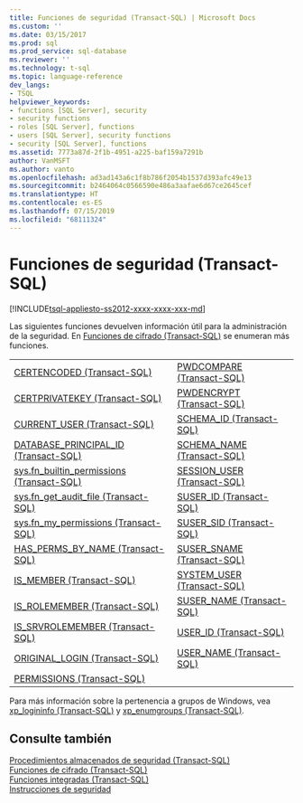 ```yaml
---
title: Funciones de seguridad (Transact-SQL) | Microsoft Docs
ms.custom: ''
ms.date: 03/15/2017
ms.prod: sql
ms.prod_service: sql-database
ms.reviewer: ''
ms.technology: t-sql
ms.topic: language-reference
dev_langs:
- TSQL
helpviewer_keywords:
- functions [SQL Server], security
- security functions
- roles [SQL Server], functions
- users [SQL Server], security functions
- security [SQL Server], functions
ms.assetid: 7773a87d-2f1b-4951-a225-baf159a7291b
author: VanMSFT
ms.author: vanto
ms.openlocfilehash: ad3ad143a6c1f8b786f2054b1537d393afc49e13
ms.sourcegitcommit: b2464064c0566590e486a3aafae6d67ce2645cef
ms.translationtype: HT
ms.contentlocale: es-ES
ms.lasthandoff: 07/15/2019
ms.locfileid: "68111324"
---
```

# <a name="security-functions-transact-sql"></a>Funciones de seguridad (Transact-SQL)
[!INCLUDE[tsql-appliesto-ss2012-xxxx-xxxx-xxx-md](../../includes/tsql-appliesto-ss2012-xxxx-xxxx-xxx-md.md)]

  Las siguientes funciones devuelven información útil para la administración de la seguridad. En [Funciones de cifrado &#40;Transact-SQL&#41;](../../t-sql/functions/cryptographic-functions-transact-sql.md) se enumeran más funciones.  
  
|||  
|-|-|  
|[CERTENCODED &#40;Transact-SQL&#41;](../../t-sql/functions/certencoded-transact-sql.md)|[PWDCOMPARE &#40;Transact-SQL&#41;](../../t-sql/functions/pwdcompare-transact-sql.md)|  
|[CERTPRIVATEKEY &#40;Transact-SQL&#41;](../../t-sql/functions/certprivatekey-transact-sql.md)|[PWDENCRYPT &#40;Transact-SQL&#41;](../../t-sql/functions/pwdencrypt-transact-sql.md)|  
|[CURRENT_USER &#40;Transact-SQL&#41;](../../t-sql/functions/current-user-transact-sql.md)|[SCHEMA_ID &#40;Transact-SQL&#41;](../../t-sql/functions/schema-id-transact-sql.md)|  
|[DATABASE_PRINCIPAL_ID &#40;Transact-SQL&#41;](../../t-sql/functions/database-principal-id-transact-sql.md)|[SCHEMA_NAME &#40;Transact-SQL&#41;](../../t-sql/functions/schema-name-transact-sql.md)|  
|[sys.fn_builtin_permissions &#40;Transact-SQL&#41;](../../relational-databases/system-functions/sys-fn-builtin-permissions-transact-sql.md)|[SESSION_USER &#40;Transact-SQL&#41;](../../t-sql/functions/session-user-transact-sql.md)|  
|[sys.fn_get_audit_file &#40;Transact-SQL&#41;](../../relational-databases/system-functions/sys-fn-get-audit-file-transact-sql.md)|[SUSER_ID &#40;Transact-SQL&#41;](../../t-sql/functions/suser-id-transact-sql.md)|  
|[sys.fn_my_permissions &#40;Transact-SQL&#41;](../../relational-databases/system-functions/sys-fn-my-permissions-transact-sql.md)|[SUSER_SID &#40;Transact-SQL&#41;](../../t-sql/functions/suser-sid-transact-sql.md)|  
|[HAS_PERMS_BY_NAME &#40;Transact-SQL&#41;](../../t-sql/functions/has-perms-by-name-transact-sql.md)|[SUSER_SNAME &#40;Transact-SQL&#41;](../../t-sql/functions/suser-sname-transact-sql.md)|  
|[IS_MEMBER &#40;Transact-SQL&#41;](../../t-sql/functions/is-member-transact-sql.md)|[SYSTEM_USER &#40;Transact-SQL&#41;](../../t-sql/functions/system-user-transact-sql.md)|  
|[IS_ROLEMEMBER &#40;Transact-SQL&#41;](../../t-sql/functions/is-rolemember-transact-sql.md)|[SUSER_NAME &#40;Transact-SQL&#41;](../../t-sql/functions/suser-name-transact-sql.md)|  
|[IS_SRVROLEMEMBER &#40;Transact-SQL&#41;](../../t-sql/functions/is-srvrolemember-transact-sql.md)|[USER_ID &#40;Transact-SQL&#41;](../../t-sql/functions/user-id-transact-sql.md)|  
|[ORIGINAL_LOGIN &#40;Transact-SQL&#41;](../../t-sql/functions/original-login-transact-sql.md)|[USER_NAME &#40;Transact-SQL&#41;](../../t-sql/functions/user-name-transact-sql.md)|  
|[PERMISSIONS &#40;Transact-SQL&#41;](../../t-sql/functions/permissions-transact-sql.md)||  
  
 Para más información sobre la pertenencia a grupos de Windows, vea [xp_logininfo &#40;Transact-SQL&#41;](../../relational-databases/system-stored-procedures/xp-logininfo-transact-sql.md) y [xp_enumgroups &#40;Transact-SQL&#41;](../../relational-databases/system-stored-procedures/xp-enumgroups-transact-sql.md).  
  
## <a name="see-also"></a>Consulte también  
 [Procedimientos almacenados de seguridad &#40;Transact-SQL&#41;](../../relational-databases/system-stored-procedures/security-stored-procedures-transact-sql.md)   
 [Funciones de cifrado &#40;Transact-SQL&#41;](../../t-sql/functions/cryptographic-functions-transact-sql.md)   
 [Funciones integradas &#40;Transact-SQL&#41;](~/t-sql/functions/functions.md)   
 [Instrucciones de seguridad](https://msdn.microsoft.com/library/aebe2ec7-31bc-4697-a493-dcfcd0903a7b)  
  
  
